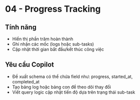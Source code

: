 # 04 - Progress Tracking

## Tính năng
- Hiển thị phần trăm hoàn thành
- Ghi nhận các mốc (logs hoặc sub-tasks)
- Cập nhật thời gian bắt đầu/kết thúc công việc

## Yêu cầu Copilot
- Đề xuất schema có thể chứa field như: progress, started_at, completed_at
- Tạo bảng log hoặc bảng con để theo dõi thay đổi
- Viết query logic cập nhật tiến độ dựa trên trạng thái sub-task
